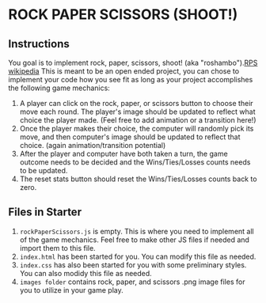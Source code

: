 # ROCK PAPER SCISSORS (SHOOT!)

## Instructions

You goal is to implement rock, paper, scissors, shoot! (aka "roshambo").[RPS wikipedia][1]  This is meant to be an open ended project, you can chose to implement your code how you see fit as long as your project accomplishes the following game mechanics:

1. A player can click on the rock, paper, or scissors button to choose their move each round.  The player's image should be updated to reflect what choice the player made.  (Feel free to add animation or a transition here!)
2. Once the player makes their choice, the computer will randomly pick its move, and then computer's image should be updated to reflect that choice. (again animation/transition potential)
3. After the player and computer have both taken a turn, the game outcome needs to be decided and the Wins/Ties/Losses counts needs to be updated.
4. The reset stats button should reset the Wins/Ties/Losses counts back to zero.

## Files in Starter

1. `rockPaperScissors.js` is empty.  This is where you need to implement all of the game mechanics.  Feel free to make other JS files if needed and import them to this file.
2. `index.html` has been started for you.  You can modify this file as needed.
3. `index.css` has also been started for you with some preliminary styles.  You can also modidy this file as needed.
4. `images folder` contains rock, paper, and scissors .png image files for you to utilize in your game play.

[1]: (https://en.wikipedia.org/wiki/Rock_paper_scissors)
